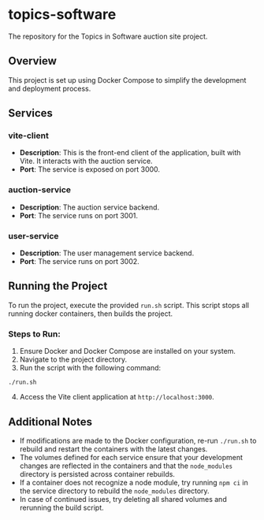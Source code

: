 # topics-software
The repository for the Topics in Software auction site project.

## Overview
This project is set up using Docker Compose to simplify the development and deployment process.

## Services

### vite-client
- **Description**: This is the front-end client of the application, built with Vite. It interacts with the auction service.
- **Port**: The service is exposed on port 3000.

### auction-service
- **Description**: The auction service backend.
- **Port**: The service runs on port 3001.

### user-service
- **Description**: The user management service backend.
- **Port**: The service runs on port 3002.

## Running the Project

To run the project, execute the provided `run.sh` script. This script stops all running docker containers, then builds the project.

### Steps to Run:

1. Ensure Docker and Docker Compose are installed on your system.
2. Navigate to the project directory.
3. Run the script with the following command:
```
./run.sh
```
4. Access the Vite client application at `http://localhost:3000`.

## Additional Notes

- If modifications are made to the Docker configuration, re-run `./run.sh` to rebuild and restart the containers with the latest changes.
- The volumes defined for each service ensure that your development changes are reflected in the containers and that the `node_modules` directory is persisted across container rebuilds.
- If a container does not recognize a node module, try running `npm ci` in the service directory to rebuild the `node_modules` directory.
- In case of continued issues, try deleting all shared volumes and rerunning the build script.

